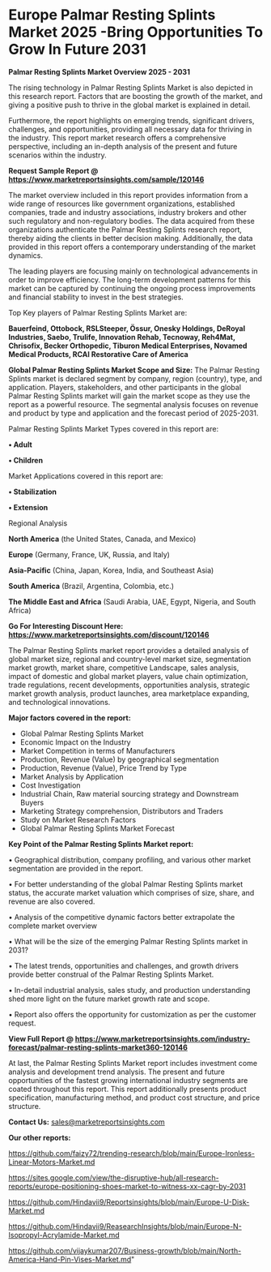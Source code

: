 # Europe Palmar Resting Splints Market 2025 -Bring Opportunities To Grow In Future 2031

<Strong> Palmar Resting Splints Market Overview 2025 - 2031</strong>

The rising technology in Palmar Resting Splints Market is also depicted in this research report. Factors that are boosting the growth of the market, and giving a positive push to thrive in the global market is explained in detail.

Furthermore, the report highlights on emerging trends, significant drivers, challenges, and opportunities, providing all necessary data for thriving in the industry. This report market research offers a comprehensive perspective, including an in-depth analysis of the present and future scenarios within the industry.

<strong>Request Sample Report @ <a href=https://www.marketreportsinsights.com/sample/120146>https://www.marketreportsinsights.com/sample/120146</a></strong>

The market overview included in this report provides information from a wide range of resources like government organizations, established companies, trade and industry associations, industry brokers and other such regulatory and non-regulatory bodies. The data acquired from these organizations authenticate the Palmar Resting Splints research report, thereby aiding the clients in better decision making. Additionally, the data provided in this report offers a contemporary understanding of the market dynamics.

The leading players are focusing mainly on technological advancements in order to improve efficiency. The long-term development patterns for this market can be captured by continuing the ongoing process improvements and financial stability to invest in the best strategies.

Top Key players of Palmar Resting Splints Market are:

<strong>Bauerfeind, Ottobock, RSLSteeper, Össur, Onesky Holdings, DeRoyal Industries, Saebo, Trulife, Innovation Rehab, Tecnoway, Reh4Mat, Chrisofix, Becker Orthopedic, Tiburon Medical Enterprises, Novamed Medical Products, RCAI Restorative Care of America</strong>

<strong><b>Global Palmar Resting Splints Market Scope and Size:</b></strong>
The Palmar Resting Splints market is declared segment by company, region (country), type, and application. Players, stakeholders, and other participants in the global Palmar Resting Splints market will gain the market scope as they use the report as a powerful resource. The segmental analysis focuses on revenue and product by type and application and the forecast period of 2025-2031.

Palmar Resting Splints Market Types covered in this report are:

<strong>• Adult

• Children</strong>

Market Applications covered in this report are:

<strong>• Stabilization

• Extension</strong> 

Regional Analysis

<strong>North America</strong> (the United States, Canada, and Mexico)

<strong>Europe</strong> (Germany, France, UK, Russia, and Italy)

<strong>Asia-Pacific</strong> (China, Japan, Korea, India, and Southeast Asia)

<strong>South America</strong> (Brazil, Argentina, Colombia, etc.)

<strong>The Middle East and Africa</strong> (Saudi Arabia, UAE, Egypt, Nigeria, and South Africa)

<strong>Go For Interesting Discount Here: <a href=https://www.marketreportsinsights.com/discount/120146>https://www.marketreportsinsights.com/discount/120146</a></strong>

The Palmar Resting Splints market report provides a detailed analysis of global market size, regional and country-level market size, segmentation market growth, market share, competitive Landscape, sales analysis, impact of domestic and global market players, value chain optimization, trade regulations, recent developments, opportunities analysis, strategic market growth analysis, product launches, area marketplace expanding, and technological innovations.

<strong><b>Major factors covered in the report:</b></strong>
<ul>
  <li>Global Palmar Resting Splints Market </li>
  <li>Economic Impact on the Industry</li>
  <li>Market Competition in terms of Manufacturers</li>
  <li>Production, Revenue (Value) by geographical segmentation</li>
  <li>Production, Revenue (Value), Price Trend by Type</li>
  <li>Market Analysis by Application</li>
  <li>Cost Investigation</li>
  <li>Industrial Chain, Raw material sourcing strategy and Downstream Buyers</li>
  <li>Marketing Strategy comprehension, Distributors and Traders</li>
  <li>Study on Market Research Factors</li>
  <li>Global Palmar Resting Splints Market Forecast</li>
</ul>

<strong><b>Key Point of the Palmar Resting Splints Market report:</b></strong>

• Geographical distribution, company profiling, and various other market segmentation are provided in the report.

• For better understanding of the global Palmar Resting Splints market status, the accurate market valuation which comprises of size, share, and revenue are also covered.

• Analysis of the competitive dynamic factors better extrapolate the complete market overview

• What will be the size of the emerging Palmar Resting Splints market in 2031?

• The latest trends, opportunities and challenges, and growth drivers provide better construal of the Palmar Resting Splints Market.

• In-detail industrial analysis, sales study, and production understanding shed more light on the future market growth rate and scope.

• Report also offers the opportunity for customization as per the customer request.

<strong><b>View Full Report @ <a href=https://www.marketreportsinsights.com/industry-forecast/palmar-resting-splints-market360-120146>https://www.marketreportsinsights.com/industry-forecast/palmar-resting-splints-market360-120146</a></b></strong>


At last, the Palmar Resting Splints Market report includes investment come analysis and development trend analysis. The present and future opportunities of the fastest growing international industry segments are coated throughout this report. This report additionally presents product specification, manufacturing method, and product cost structure, and price structure.

<strong>Contact Us:</strong>
sales@marketreportsinsights.com

<strong>Our other reports:</strong>

<a href=https://github.com/faizy72/trending-research/blob/main/Europe-Ironless-Linear-Motors-Market.md>https://github.com/faizy72/trending-research/blob/main/Europe-Ironless-Linear-Motors-Market.md</a>

<a href=https://sites.google.com/view/the-disruptive-hub/all-research-reports/europe-positioning-shoes-market-to-witness-xx-cagr-by-2031>https://sites.google.com/view/the-disruptive-hub/all-research-reports/europe-positioning-shoes-market-to-witness-xx-cagr-by-2031</a>

<a href=https://github.com/Hindavii9/Reportsinsights/blob/main/Europe-U-Disk-Market.md>https://github.com/Hindavii9/Reportsinsights/blob/main/Europe-U-Disk-Market.md</a>

<a href=https://github.com/Hindavii9/ReasearchInsights/blob/main/Europe-N-Isopropyl-Acrylamide-Market.md>https://github.com/Hindavii9/ReasearchInsights/blob/main/Europe-N-Isopropyl-Acrylamide-Market.md</a>

<a href=https://github.com/vijaykumar207/Business-growth/blob/main/North-America-Hand-Pin-Vises-Market.md>https://github.com/vijaykumar207/Business-growth/blob/main/North-America-Hand-Pin-Vises-Market.md</a>"
